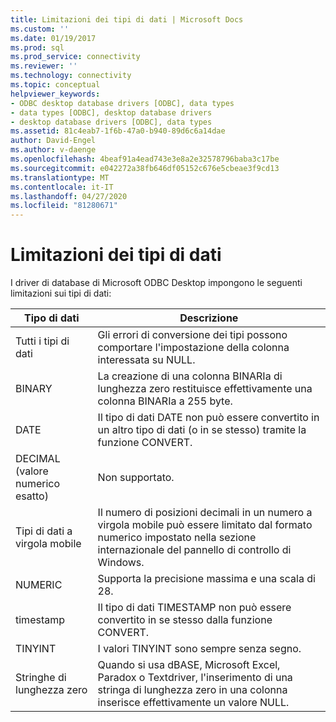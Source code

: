```yaml
---
title: Limitazioni dei tipi di dati | Microsoft Docs
ms.custom: ''
ms.date: 01/19/2017
ms.prod: sql
ms.prod_service: connectivity
ms.reviewer: ''
ms.technology: connectivity
ms.topic: conceptual
helpviewer_keywords:
- ODBC desktop database drivers [ODBC], data types
- data types [ODBC], desktop database drivers
- desktop database drivers [ODBC], data types
ms.assetid: 81c4eab7-1f6b-47a0-b940-89d6c6a14dae
author: David-Engel
ms.author: v-daenge
ms.openlocfilehash: 4beaf91a4ead743e3e8a2e32578796baba3c17be
ms.sourcegitcommit: e042272a38fb646df05152c676e5cbeae3f9cd13
ms.translationtype: MT
ms.contentlocale: it-IT
ms.lasthandoff: 04/27/2020
ms.locfileid: "81280671"
---
```

# <a name="data-type-limitations"></a>Limitazioni dei tipi di dati
I driver di database di Microsoft ODBC Desktop impongono le seguenti limitazioni sui tipi di dati:  
  
|Tipo di dati|Descrizione|  
|---------------|-----------------|  
|Tutti i tipi di dati|Gli errori di conversione dei tipi possono comportare l'impostazione della colonna interessata su NULL.|  
|BINARY|La creazione di una colonna BINARIa di lunghezza zero restituisce effettivamente una colonna BINARIa a 255 byte.|  
|DATE|Il tipo di dati DATE non può essere convertito in un altro tipo di dati (o in se stesso) tramite la funzione CONVERT.|  
|DECIMAL (valore numerico esatto)|Non supportato.|  
|Tipi di dati a virgola mobile|Il numero di posizioni decimali in un numero a virgola mobile può essere limitato dal formato numerico impostato nella sezione internazionale del pannello di controllo di Windows.|  
|NUMERIC|Supporta la precisione massima e una scala di 28.|  
|timestamp|Il tipo di dati TIMESTAMP non può essere convertito in se stesso dalla funzione CONVERT.|  
|TINYINT|I valori TINYINT sono sempre senza segno.|  
|Stringhe di lunghezza zero|Quando si usa dBASE, Microsoft Excel, Paradox o Textdriver, l'inserimento di una stringa di lunghezza zero in una colonna inserisce effettivamente un valore NULL.|
